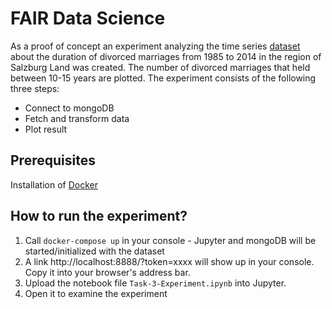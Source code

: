 # FAIR Data Science
As a proof of concept an experiment analyzing the time series [dataset][1] about the duration of divorced marriages from 1985 to 2014 in the region of Salzburg Land was created. The number of divorced marriages that held between 10-15 years are plotted. The experiment consists of the following three steps:
* Connect to mongoDB
* Fetch and transform data
* Plot result

## Prerequisites
Installation of [Docker][2]

## How to run the experiment?
1. Call `docker-compose up` in your console - Jupyter and mongoDB will be started/initialized with the dataset
2. A link http://localhost:8888/?token=xxxx will show up in your console. Copy it into your browser's address bar.
3. Upload the notebook file `Task-3-Experiment.ipynb` into Jupyter.
4. Open it to examine the experiment

[1]: https://www.data.gv.at/katalog/dataset/7fa00c8b-6189-42b8-af93-cc1ebff0a818
[2]: https://www.docker.com/